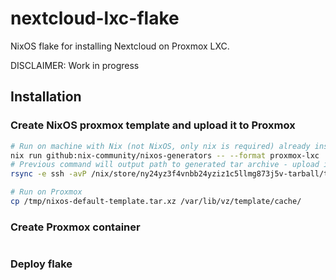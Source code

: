 # nextcloud-lxc-flake
NixOS flake for installing Nextcloud on Proxmox LXC.

DISCLAIMER: Work in progress

## Installation
### Create NixOS proxmox template and upload it to Proxmox
```bash
# Run on machine with Nix (not NixOS, only nix is required) already installed
nix run github:nix-community/nixos-generators -- --format proxmox-lxc
# Previous command will output path to generated tar archive - upload it to your Proxmox machine - for example
rsync -e ssh -avP /nix/store/ny24yz3f4vnbb24yziz1c5llmg873j5v-tarball/tarball/nixos-system-x86_64-linux.tar.xz proxmox.example.com:/tmp/nixos-default-template.tar.xz

# Run on Proxmox
cp /tmp/nixos-default-template.tar.xz /var/lib/vz/template/cache/
```
### Create Proxmox container
```bash

```
### Deploy flake
```bash

```